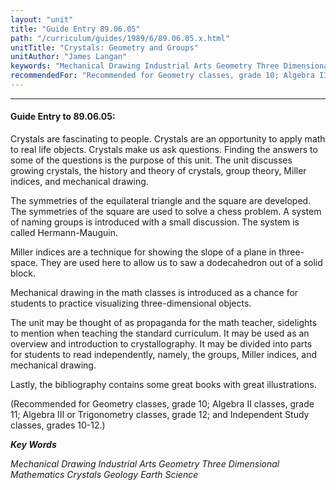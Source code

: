 ```yaml
---
layout: "unit"
title: "Guide Entry 89.06.05"
path: "/curriculum/guides/1989/6/89.06.05.x.html"
unitTitle: "Crystals: Geometry and Groups"
unitAuthor: "James Langan"
keywords: "Mechanical Drawing Industrial Arts Geometry Three Dimensional Mathematics Crystals Geology Earth Science"
recommendedFor: "Recommended for Geometry classes, grade 10; Algebra II classes, grade 11; Algebra III or Trigonometry classes, grade 12; and Independent Study classes, grades 10-12."
---
```

<body>
<hr/>
<h4>
Guide Entry to 89.06.05:
</h4>
Crystals are fascinating to people. Crystals are an opportunity to apply math to real life objects. Crystals make us ask questions. Finding the answers to some of the questions is the purpose of this unit. The unit discusses growing crystals, the history and theory of crystals, group theory, Miller indices, and mechanical drawing.
<p>
The symmetries of the equilateral triangle and the square are developed. The symmetries of the square are used to solve a chess problem. A system of naming groups is introduced with a small discussion. The system is called Hermann-Mauguin.
</p>
<p>
Miller indices are a technique for showing the slope of a plane in three-space. They are used here to allow us to saw a dodecahedron out of a solid block.
</p>
<p>
Mechanical drawing in the math classes is introduced as a chance for students to practice visualizing three-dimensional objects.
</p>
<p>
The unit may be thought of as propaganda for the math teacher, sidelights to mention when teaching the standard curriculum. It may be used as an overview and introduction to crystallography. It may be divided into parts for students to read independently, namely, the groups, Miller indices, and mechanical drawing.
</p>
<p>
Lastly, the bibliography contains some great books with great illustrations.
</p>
<p>
(Recommended for Geometry classes, grade 10; Algebra II classes, grade 11; Algebra III or Trigonometry classes, grade 12; and Independent Study classes, grades 10-12.)
</p>
<p>
<b>
<i>
Key Words
</i>
</b>
<br/>
</p>
<p>
<i>
Mechanical Drawing Industrial Arts Geometry Three Dimensional Mathematics Crystals Geology Earth Science
</i>
</p>
</body>